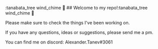 :tanabata_tree wind_chime :wind_chime: ## Welcome to my repo!:tanabata_tree wind_chime :wind_chime:

Please make sure to check the things I've been working on.

If you have any questions, ideas or suggestions, please send me a pm. 

You can find me on discord: Alexander.Tanev#3061

